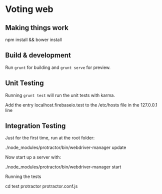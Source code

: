 # Voting web

## Making things work

npm install && bower install

## Build & development

Run `grunt` for building and `grunt serve` for preview.

## Unit Testing

Running `grunt test` will run the unit tests with karma.

Add the entry localhost.firebaseio.test to the /etc/hosts file in the 127.0.0.1 line

## Integration Testing

Just for the first time, run at the root folder:

./node_modules/protractor/bin/webdriver-manager update

Now start up a server with:

./node_modules/protractor/bin/webdriver-manager start

Running the tests

cd test
protractor protractor.conf.js